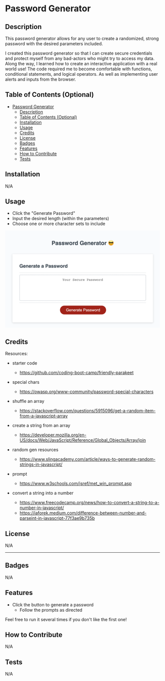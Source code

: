 # Password Generator

## Description

This password generator allows for any user to create a randomized, strong password with the desired parameters included.

I created this password generator so that I can create secure credentials and protect myself from any bad-actors who might try to access my data.
Along the way, I learned how to create an interactive application with a real world use!
The code required me to become comfortable with functions, conditional statements, and logical operators. As well as implementing user alerts and inputs from the browser.

## Table of Contents (Optional)

- [Password Generator](#password-generator)
  - [Description](#description)
  - [Table of Contents (Optional)](#table-of-contents-optional)
  - [Installation](#installation)
  - [Usage](#usage)
  - [Credits](#credits)
  - [License](#license)
  - [Badges](#badges)
  - [Features](#features)
  - [How to Contribute](#how-to-contribute)
  - [Tests](#tests)

## Installation

N/A


## Usage

- Click the "Generate Password" 
- Input the desired length (within the parameters)
- Choose one or more character sets to include

![alt text](./assets/images/Screenshot%202023-06-29%20at%2011.31.11%20AM.png)

## Credits

Resources:
- starter code
  - https://github.com/coding-boot-camp/friendly-parakeet

- special chars 
  - https://owasp.org/www-community/password-special-characters

- shuffle an array 
  - https://stackoverflow.com/questions/5915096/get-a-random-item-from-a-javascript-array

- create a string from an array
  - https://developer.mozilla.org/en-US/docs/Web/JavaScript/Reference/Global_Objects/Array/join

- random gen resources
  - https://www.slingacademy.com/article/ways-to-generate-random-strings-in-javascript/
  
- prompt
  - https://www.w3schools.com/jsref/met_win_prompt.asp

- convert a string into a number 
  - https://www.freecodecamp.org/news/how-to-convert-a-string-to-a-number-in-javascript/
  - https://iaforek.medium.com/difference-between-number-and-parseint-in-javascript-77f3ae9b735b

## License

N/A

---

## Badges

N/A

## Features

- Click the button to generate a password
  - Follow the prompts as directed

Feel free to run it several times if you don't like the first one!

## How to Contribute

N/A

## Tests

N/A